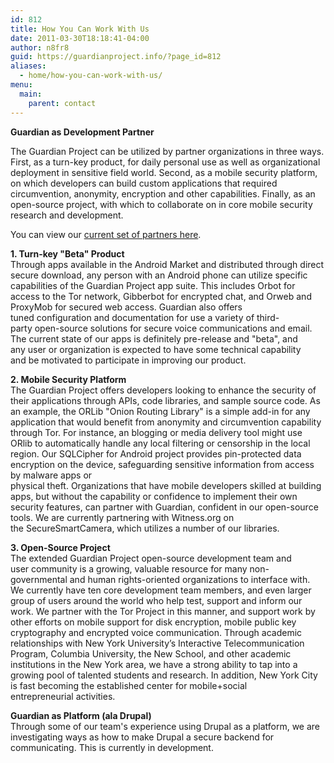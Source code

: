 ```yaml
---
id: 812
title: How You Can Work With Us
date: 2011-03-30T18:18:41-04:00
author: n8fr8
guid: https://guardianproject.info/?page_id=812
aliases:
  - home/how-you-can-work-with-us/
menu:
  main:
    parent: contact
---
```

**Guardian as Development Partner**

The Guardian Project can be utilized by partner organizations in three ways. First, as a turn-key product, for daily personal use as well as organizational deployment in sensitive field world. Second, as a mobile security platform, on which developers can build custom applications that required circumvention, anonymity, encryption and other capabilities. Finally, as an open-source project, with which to collaborate on in core mobile security research and development.

You can view our [current set of partners here](/home/partners/).

**1. Turn-key "Beta" Product**  
Through apps available in the Android Market and distributed through direct secure download, any person with an Android phone can utilize specific capabilities of the Guardian Project app suite. This includes Orbot for access to the Tor network, Gibberbot for encrypted chat, and Orweb and ProxyMob for secured web access. Guardian also offers tuned configuration and documentation for use a variety of third-party open-source solutions for secure voice communications and email. The current state of our apps is definitely pre-release and "beta", and any user or organization is expected to have some technical capability and be motivated to participate in improving our product.

**2. Mobile Security Platform**  
The Guardian Project offers developers looking to enhance the security of their applications through APIs, code libraries, and sample source code. As an example, the ORLib "Onion Routing Library" is a simple add-in for any application that would benefit from anonymity and circumvention capability through Tor. For instance, an blogging or media delivery tool might use ORlib to automatically handle any local filtering or censorship in the local region. Our SQLCipher for Android project provides pin-protected data encryption on the device, safeguarding sensitive information from access by malware apps or  
physical theft. Organizations that have mobile developers skilled at building apps, but without the capability or confidence to implement their own security features, can partner with Guardian, confident in our open-source tools. We are currently partnering with Witness.org on the SecureSmartCamera, which utilizes a number of our libraries.

**3. Open-Source Project**  
The extended Guardian Project open-source development team and user community is a growing, valuable resource for many non-governmental and human rights-oriented organizations to interface with. We currently have ten core development team members, and even larger group of users around the world who help test, support and inform our work. We partner with the Tor Project in this manner, and support work by other efforts on mobile support for disk encryption, mobile public key cryptography and encrypted voice communication. Through academic relationships with New York University’s Interactive Telecommunication Program, Columbia University, the New School, and other academic institutions in the New York area, we have a strong ability to tap into a growing pool of talented students and research. In addition, New York City is fast becoming the established center for mobile+social entrepreneurial activities.

**Guardian as Platform (ala Drupal)**  
Through some of our team's experience using Drupal as a platform, we are investigating ways as how to make Drupal a secure backend for communicating. This is currently in development.